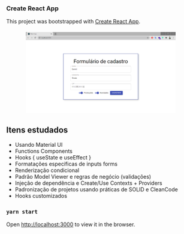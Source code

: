 ### Create React App

This project was bootstrapped with [Create React App](https://github.com/facebook/create-react-app).

<h4 align="center">
    <img alt="Forms" title="Forms" src="./public/Demonstração.png" width="400px" />
</h4>

## Itens estudados

- Usando Material UI
- Functions Components
- Hooks { useState e useEffect }
- Formatações especificas de inputs forms
- Renderização condicional
- Padrão Model Viewer e regras de negócio (validações)
- Injeção de dependência e Create/Use Contexts + Providers
- Padronização de projetos usando práticas de SOLID e CleanCode
- Hooks customizados

### `yarn start`

Open [http://localhost:3000](http://localhost:3000) to view it in the browser.
